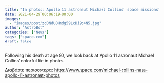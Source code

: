 ```yaml
---
title: "In photos: Apollo 11 astronaut Michael Collins' space missions"
date: 2021-04-29T00:06:19+00:00
images:
  - "images/post/zcDNdU8Hmdg59LcDi9c4N5.jpg"
author: "AstroBot"
categories: ["News"]
tags: ["space.com"]
draft: false
---
```


Following his death at age 90, we look back at Apollo 11 astronaut Michael Collins' colorful life in photos. 

Διαβάστε περισσότερα: https://www.space.com/michael-collins-nasa-apollo-11-astronaut-photos
